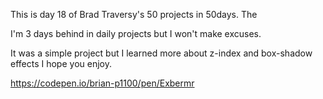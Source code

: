 This is day 18 of Brad Traversy's 50 projects in 50days. The

I'm 3 days behind in daily projects but I won't make excuses.

It was a simple project but I learned more about z-index and box-shadow effects I hope you enjoy.

https://codepen.io/brian-p1100/pen/Exbermr